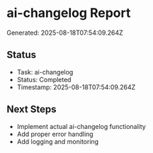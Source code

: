 # ai-changelog Report

Generated: 2025-08-18T07:54:09.264Z

## Status
- Task: ai-changelog
- Status: Completed
- Timestamp: 2025-08-18T07:54:09.264Z

## Next Steps
- Implement actual ai-changelog functionality
- Add proper error handling
- Add logging and monitoring

